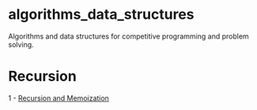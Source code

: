 # algorithms_data_structures
Algorithms and data structures for competitive programming and problem solving.


# Recursion
1 - [Recursion and Memoization](https://github.com/mthoodbasecamp/algorithms_data_structures/blob/master/recursion.md)
